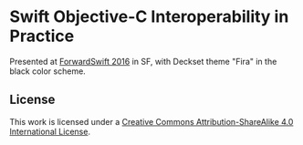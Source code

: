 # Swift Objective-C Interoperability in Practice

Presented at [ForwardSwift 2016](https://forwardswift.com) in SF, with Deckset theme "Fira" in the black color scheme.

## License

This work is licensed under a [Creative Commons Attribution-ShareAlike 4.0 International License](http://creativecommons.org/licenses/by-sa/4.0/).

